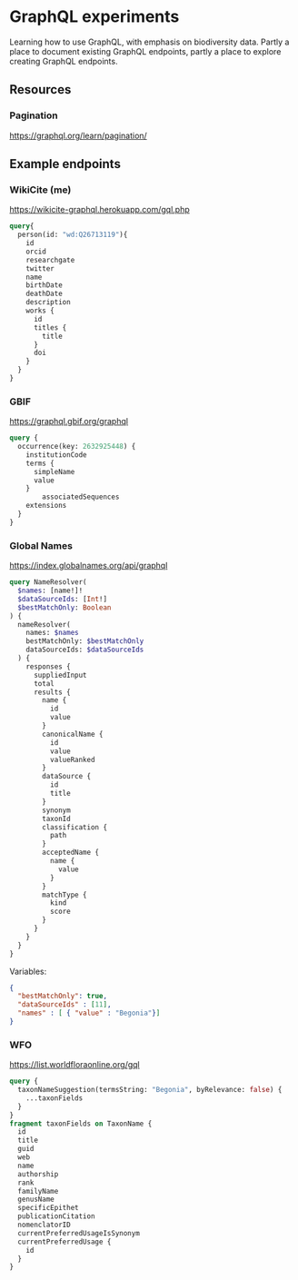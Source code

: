# GraphQL experiments

Learning how to use GraphQL, with emphasis on biodiversity data. Partly a place to document existing GraphQL endpoints, partly a place to explore creating GraphQL endpoints.

## Resources

### Pagination

https://graphql.org/learn/pagination/

## Example endpoints

### WikiCite (me)

https://wikicite-graphql.herokuapp.com/gql.php

```graphql
query{
  person(id: "wd:Q26713119"){
    id
    orcid
    researchgate
    twitter
    name
    birthDate
    deathDate
    description
    works {
      id
      titles {
        title
      }
      doi
    }
  }
}
```

### GBIF

https://graphql.gbif.org/graphql

```graphql
query {
  occurrence(key: 2632925448) {
    institutionCode
    terms {
      simpleName
      value
    }
		associatedSequences
    extensions 
  }
}
```

### Global Names

https://index.globalnames.org/api/graphql

```graphql
query NameResolver(
  $names: [name!]!
  $dataSourceIds: [Int!]
  $bestMatchOnly: Boolean
) {
  nameResolver(
    names: $names
    bestMatchOnly: $bestMatchOnly
    dataSourceIds: $dataSourceIds
  ) {
    responses {
      suppliedInput
      total
      results {
        name {
          id
          value
        }
        canonicalName {
          id
          value
          valueRanked
        }
        dataSource {
          id
          title
        }
        synonym
        taxonId
        classification {
          path
        }
        acceptedName {
          name {
            value
          }
        }
        matchType {
          kind
          score
        }
      }
    }
  }
}
```

Variables:
```json
{
  "bestMatchOnly": true,
  "dataSourceIds" : [11],
  "names" : [ { "value" : "Begonia"}]
}
```

### WFO

https://list.worldfloraonline.org/gql

```graphql
query {
  taxonNameSuggestion(termsString: "Begonia", byRelevance: false) {
    ...taxonFields
  }
}
fragment taxonFields on TaxonName {
  id
  title
  guid
  web
  name
  authorship
  rank
  familyName
  genusName
  specificEpithet
  publicationCitation
  nomenclatorID
  currentPreferredUsageIsSynonym
  currentPreferredUsage {
    id
  }
}

```

